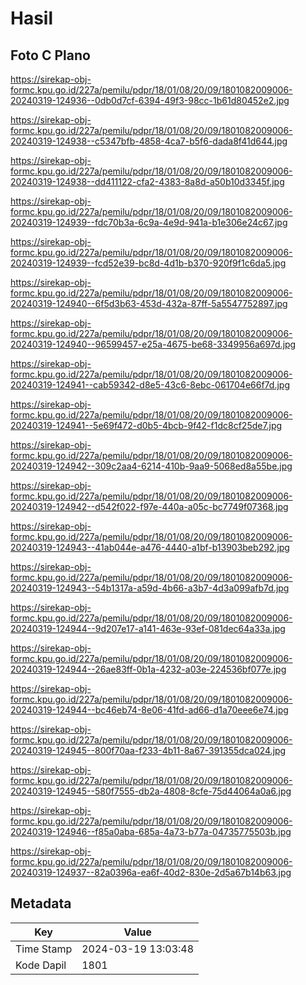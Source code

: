 # Hasil

## Foto C Plano

https://sirekap-obj-formc.kpu.go.id/227a/pemilu/pdpr/18/01/08/20/09/1801082009006-20240319-124936--0db0d7cf-6394-49f3-98cc-1b61d80452e2.jpg

https://sirekap-obj-formc.kpu.go.id/227a/pemilu/pdpr/18/01/08/20/09/1801082009006-20240319-124938--c5347bfb-4858-4ca7-b5f6-dada8f41d644.jpg

https://sirekap-obj-formc.kpu.go.id/227a/pemilu/pdpr/18/01/08/20/09/1801082009006-20240319-124938--dd411122-cfa2-4383-8a8d-a50b10d3345f.jpg

https://sirekap-obj-formc.kpu.go.id/227a/pemilu/pdpr/18/01/08/20/09/1801082009006-20240319-124939--fdc70b3a-6c9a-4e9d-941a-b1e306e24c67.jpg

https://sirekap-obj-formc.kpu.go.id/227a/pemilu/pdpr/18/01/08/20/09/1801082009006-20240319-124939--fcd52e39-bc8d-4d1b-b370-920f9f1c6da5.jpg

https://sirekap-obj-formc.kpu.go.id/227a/pemilu/pdpr/18/01/08/20/09/1801082009006-20240319-124940--6f5d3b63-453d-432a-87ff-5a5547752897.jpg

https://sirekap-obj-formc.kpu.go.id/227a/pemilu/pdpr/18/01/08/20/09/1801082009006-20240319-124940--96599457-e25a-4675-be68-3349956a697d.jpg

https://sirekap-obj-formc.kpu.go.id/227a/pemilu/pdpr/18/01/08/20/09/1801082009006-20240319-124941--cab59342-d8e5-43c6-8ebc-061704e66f7d.jpg

https://sirekap-obj-formc.kpu.go.id/227a/pemilu/pdpr/18/01/08/20/09/1801082009006-20240319-124941--5e69f472-d0b5-4bcb-9f42-f1dc8cf25de7.jpg

https://sirekap-obj-formc.kpu.go.id/227a/pemilu/pdpr/18/01/08/20/09/1801082009006-20240319-124942--309c2aa4-6214-410b-9aa9-5068ed8a55be.jpg

https://sirekap-obj-formc.kpu.go.id/227a/pemilu/pdpr/18/01/08/20/09/1801082009006-20240319-124942--d542f022-f97e-440a-a05c-bc7749f07368.jpg

https://sirekap-obj-formc.kpu.go.id/227a/pemilu/pdpr/18/01/08/20/09/1801082009006-20240319-124943--41ab044e-a476-4440-a1bf-b13903beb292.jpg

https://sirekap-obj-formc.kpu.go.id/227a/pemilu/pdpr/18/01/08/20/09/1801082009006-20240319-124943--54b1317a-a59d-4b66-a3b7-4d3a099afb7d.jpg

https://sirekap-obj-formc.kpu.go.id/227a/pemilu/pdpr/18/01/08/20/09/1801082009006-20240319-124944--9d207e17-a141-463e-93ef-081dec64a33a.jpg

https://sirekap-obj-formc.kpu.go.id/227a/pemilu/pdpr/18/01/08/20/09/1801082009006-20240319-124944--26ae83ff-0b1a-4232-a03e-224536bf077e.jpg

https://sirekap-obj-formc.kpu.go.id/227a/pemilu/pdpr/18/01/08/20/09/1801082009006-20240319-124944--bc46eb74-8e06-41fd-ad66-d1a70eee6e74.jpg

https://sirekap-obj-formc.kpu.go.id/227a/pemilu/pdpr/18/01/08/20/09/1801082009006-20240319-124945--800f70aa-f233-4b11-8a67-391355dca024.jpg

https://sirekap-obj-formc.kpu.go.id/227a/pemilu/pdpr/18/01/08/20/09/1801082009006-20240319-124945--580f7555-db2a-4808-8cfe-75d44064a0a6.jpg

https://sirekap-obj-formc.kpu.go.id/227a/pemilu/pdpr/18/01/08/20/09/1801082009006-20240319-124946--f85a0aba-685a-4a73-b77a-04735775503b.jpg

https://sirekap-obj-formc.kpu.go.id/227a/pemilu/pdpr/18/01/08/20/09/1801082009006-20240319-124937--82a0396a-ea6f-40d2-830e-2d5a67b14b63.jpg


## Metadata

| Key        | Value               |
| ---------- | ------------------- |
| Time Stamp | 2024-03-19 13:03:48 |
| Kode Dapil | 1801                |



